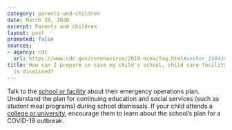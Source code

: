 ```yaml
---
category: parents-and-children
date: March 28, 2020
excerpt: Parents and children
layout: post
promoted: false
sources:
- agency: cdc
  url: https://www.cdc.gov/coronavirus/2019-ncov/faq.html#anchor_1584388242595
title: How can I prepare in case my child's school, child care facility, or university
  is dismissed?
---
```


Talk to the [school or facility](https://www.cdc.gov/coronavirus/2019-ncov/community/schools-childcare/index.html) about their emergency operations plan. Understand the plan for continuing education and social services (such as student meal programs) during school dismissals. If your child attends a [college or university](https://www.cdc.gov/coronavirus/2019-ncov/community/colleges-universities/index.html), encourage them to learn about the school’s plan for a COVID-19 outbreak.